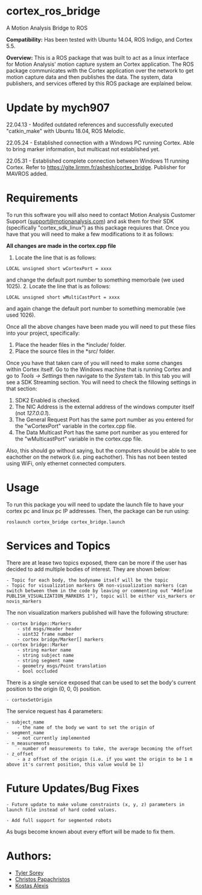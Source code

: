 # cortex_ros_bridge
A Motion Analysis Bridge to ROS



**Compatibility:** Has been tested with Ubuntu 14.04, ROS Indigo, and Cortex 5.5.

**Overview:** This is a ROS package that was built to act as a linux interface for Motion Analysis' motion capture system an Cortex application. The ROS package communicates with the Cortex application over the network to get motion capture data and then publishes the data. The system, data publishers, and services offered by this ROS package are explained below.


# Update by mych907

22.04.13 - Modifed outdated references and successfully executed "catkin_make" with Ubuntu 18.04, ROS Melodic.

22.05.24 - Established connection with a Windows PC running Cortex. Able to bring marker information, but multicast not established yet.

22.05.31 - Established complete connection between Windows 11 running Cortex. Refer to https://gite.lirmm.fr/ashesh/cortex_bridge. Publisher for MAVROS added.


# Requirements

To run this software you will also need to contact Motion Analysis Customer Support (support@motionanalysis.com) and ask them for their SDK (specifically "cortex_sdk_linux") as this package requiures that. Once you have that you will need to make a few modifications to it as follows:

**All changes are made in the cortex.cpp file**

1. Locate the line that is as follows: 
<pre><code>LOCAL unsigned short wCortexPort = xxxx
</code></pre>
and change the default port number to something memorbale (we used 1025).
2. Locate the line that is as follows: 
<pre><code>LOCAL unsigned short wMultiCastPort = xxxx
</code></pre>
and again change the default port number to something memorable (we used 1026).

Once all the above changes have been made you will need to put these files into your project, specifically:

1. Place the header files in the *include/ folder.
2. Place the source files in the *src/ folder.

Once you have that taken care of you will need to make some changes within Cortex itself. Go to the Windows machine that is running Cortex and go to *Tools -> Settings* then navigate to the *System* tab. In this tab you will see a SDK Streaming section. You will need to check the fillowing settings in that section:

1. SDK2 Enabled is checked.
2. The NIC Address is the external address of the windows computer itself (not *127.0.0.1*).
3. The General Request Port has the same port number as you entered for the "wCortexPort" variable in the cortex.cpp file.
4. The Data Multicast Port has the same port number as you entered for the "wMulticastPort" variable in the cortex.cpp file.

Also, this should go without saying, but the computers should be able to see eachother on the network (i.e. ping eachother). This has not been tested using WiFi, only ethernet connected computers. 

# Usage

To run this package you will need to update the launch file to have your cortex pc and linux pc IP addresses. Then, the package can be run using:

<pre><code>roslaunch cortex_bridge cortex_bridge.launch
</code></pre>

# Services and Topics

There are at lease two topics exposed, there can be more if the user has decided to add multiple bodies of interest. They are shown below:

	- Topic for each body, the bodyname itself will be the topic
	- Topic for visualization markers OR non-visualization markers (can switch between them in the code by leaving or commenting out "#define PUBLISH_VISUALIZATION_MARKERS 1"), topic will be either vis_markers or novis_markers

The non visualization markers published will have the following structure:

	- cortex bridge::Markers
		- std msgs/Header header
		- uint32 frame number
		- cortex bridge/Marker[] markers
	- cortex bridge::Marker
		- string marker name
		- string subject name
		- string segment name
		- geometry msgs/Point translation
		- bool occluded

There is a single service exposed that can be used to set the body's current position to the origin (0, 0, 0) position. 

	- cortexSetOrigin

The service request has 4 parameters:

	- subject_name
		- the name of the body we want to set the origin of
	- segment_name
		- not currently implemented
	- n_measurements
		- number of measurements to take, the average becoming the offset
	- z_offset
		- a z offset of the origin (i.e. if you want the origin to be 1 m above it's current position, this value would be 1)

# Future Updates/Bug Fixes

	- Future update to make volume constraints (x, y, z) parameters in launch file instead of hard coded values.

	- Add full support for segmented robots

As bugs become known about every effort will be made to fix them. 

# Authors:
* [Tyler Sorey](mailto:tcsorey@gmail.com)
* [Christos Papachristos](mailto:cpapachristos@unr.edu)
* [Kostas Alexis](mailto:kalexis@unr.edu)
